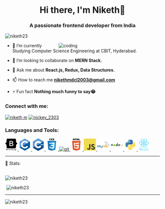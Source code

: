 <h1 align="center">Hi there, I'm Niketh👋</h1>
<h3 padding-bottom="30px" align="center">A passionate frontend developer from India</h3>

<p align="left"> <img src="https://komarev.com/ghpvc/?username=niketh23&label=Profile%20views&color=0e75b6&style=flat" alt="niketh23" /> </p>

<img align="right" alt="coding" width="330" src="https://media2.giphy.com/media/RbDKaczqWovIugyJmW/giphy.gif?cid=ecf05e47iye89skiop4vshzs9adhtk94vx24l1r1gfm0xomi&rid=giphy.gif&ct=g">

- 🔭 I’m currently Studying Computer Science Engineering at CBIT, Hyderabad.

- 👯 I’m looking to collaborate on **MERN Stack.**

- 💬 Ask me about **React.js, Redux, Data Structures.**

- 📫 How to reach me **nikethmdcl2003@gmail.com**

- ⚡ Fun fact **Nothing much funny to say😂**

<h3 align="left">Connect with me:</h3>
<p align="left">
<a href="https://www.linkedin.com/in/niketh-m-4793ba217/" target="blank"><img align="center" src="https://raw.githubusercontent.com/rahuldkjain/github-profile-readme-generator/master/src/images/icons/Social/linked-in-alt.svg" alt="niketh m" height="30" width="40" /></a>
<a href="https://instagram.com/nickey_2303" target="blank"><img align="center" src="https://raw.githubusercontent.com/rahuldkjain/github-profile-readme-generator/master/src/images/icons/Social/instagram.svg" alt="nickey_2303" height="30" width="40" /></a>
</p>

<h3 align="left">Languages and Tools:</h3>
<p align="left"> <a href="https://getbootstrap.com" target="_blank" rel="noreferrer"> <img src="https://raw.githubusercontent.com/devicons/devicon/master/icons/bootstrap/bootstrap-plain-wordmark.svg" alt="bootstrap" width="40" height="40"/> </a> <a href="https://www.cprogramming.com/" target="_blank" rel="noreferrer"> <img src="https://raw.githubusercontent.com/devicons/devicon/master/icons/c/c-original.svg" alt="c" width="40" height="40"/> </a> <a href="https://www.w3schools.com/cpp/" target="_blank" rel="noreferrer"> <img src="https://raw.githubusercontent.com/devicons/devicon/master/icons/cplusplus/cplusplus-original.svg" alt="cplusplus" width="40" height="40"/> </a> <a href="https://www.w3schools.com/css/" target="_blank" rel="noreferrer"> <img src="https://raw.githubusercontent.com/devicons/devicon/master/icons/css3/css3-original-wordmark.svg" alt="css3" width="40" height="40"/> </a> <a href="https://git-scm.com/" target="_blank" rel="noreferrer"> <img src="https://www.vectorlogo.zone/logos/git-scm/git-scm-icon.svg" alt="git" width="40" height="40"/> </a> <a href="https://www.w3.org/html/" target="_blank" rel="noreferrer"> <img src="https://raw.githubusercontent.com/devicons/devicon/master/icons/html5/html5-original-wordmark.svg" alt="html5" width="40" height="40"/> </a> <a href="https://developer.mozilla.org/en-US/docs/Web/JavaScript" target="_blank" rel="noreferrer"> <img src="https://raw.githubusercontent.com/devicons/devicon/master/icons/javascript/javascript-original.svg" alt="javascript" width="40" height="40"/> </a> <a href="https://www.mysql.com/" target="_blank" rel="noreferrer"> <img src="https://raw.githubusercontent.com/devicons/devicon/master/icons/mysql/mysql-original-wordmark.svg" alt="mysql" width="40" height="40"/> </a> <a href="https://nodejs.org" target="_blank" rel="noreferrer"> <img src="https://raw.githubusercontent.com/devicons/devicon/master/icons/nodejs/nodejs-original-wordmark.svg" alt="nodejs" width="40" height="40"/> </a> <a href="https://www.python.org" target="_blank" rel="noreferrer"> <img src="https://raw.githubusercontent.com/devicons/devicon/master/icons/python/python-original.svg" alt="python" width="40" height="40"/> </a> <a href="https://reactjs.org/" target="_blank" rel="noreferrer"> <img src="https://raw.githubusercontent.com/devicons/devicon/master/icons/react/react-original-wordmark.svg" alt="react" width="40" height="40"/> </a> </p>

---

<!-- STATISTICS ABOUT PROFILE -->

 📶 Stats:<br><br>
 
 
<!--  TOP LANGUAGES STATISTICS -->
<p><img src="https://github-readme-stats.vercel.app/api/top-langs?username=niketh23&theme=dark&layout=compact&align=right&width=40%" alt="niketh23" /></p>

<!-- GITHUB STATISTICS -->
<p>&nbsp;<img src="https://github-readme-stats.vercel.app/api?username=niketh23&show_icons=true&locale=en" alt="niketh23" /></p>

 <hr>

<p><img src="https://github-readme-streak-stats.herokuapp.com/?user=niketh23&&currStreakNum=2FD3EB&fire=pink&sideLabels=F00&theme=nightowl" alt="niketh23" /></p>
